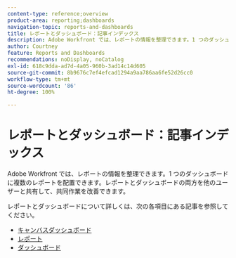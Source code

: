 ```yaml
---
content-type: reference;overview
product-area: reporting;dashboards
navigation-topic: reports-and-dashboards
title: レポートとダッシュボード：記事インデックス
description: Adobe Workfront では、レポートの情報を整理できます。1 つのダッシュボードに複数のレポートを配置できます。レポートとダッシュボードの両方を他のユーザーと共有して、共同作業を改善できます。
author: Courtney
feature: Reports and Dashboards
recommendations: noDisplay, noCatalog
exl-id: 618c9dda-ad7d-4a05-960b-3ad14c14d605
source-git-commit: 8b9676c7ef4efcad1294a9aa786aa6fe52d26cc0
workflow-type: tm+mt
source-wordcount: '86'
ht-degree: 100%

---
```



# レポートとダッシュボード：記事インデックス

<!--Audited: 01/2024-->

Adobe Workfront では、レポートの情報を整理できます。1 つのダッシュボードに複数のレポートを配置できます。レポートとダッシュボードの両方を他のユーザーと共有して、共同作業を改善できます。

レポートとダッシュボードについて詳しくは、次の各項目にある記事を参照してください。

* [キャンバスダッシュボード](../reports-and-dashboards/canvas-dashboards/canvas-dashboards-overview.md)
* [レポート](../reports-and-dashboards/reports/reports-overview.md)
* [ダッシュボード](../reports-and-dashboards/dashboards/dashboards-overview.md)

